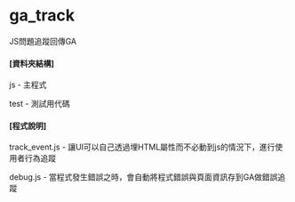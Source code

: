 # ga_track
JS問題追蹤回傳GA

#### [資料夾結構]
js - 主程式

test - 測試用代碼

#### [程式說明]
track_event.js - 讓UI可以自己透過埋HTML屬性而不必動到js的情況下，進行使用者行為追蹤

debug.js - 當程式發生錯誤之時，會自動將程式錯誤與頁面資訊存到GA做錯誤追蹤
